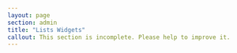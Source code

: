 ```yaml
---
layout: page
section: admin
title: "Lists Widgets"
callout: This section is incomplete. Please help to improve it.
---
```

